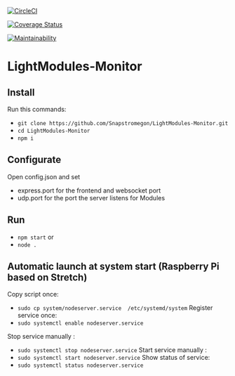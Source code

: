 [![CircleCI](https://circleci.com/gh/Snapstromegon/LightModules-Monitor.svg?style=svg)](https://circleci.com/gh/Snapstromegon/LightModules-Monitor)

[![Coverage Status](https://coveralls.io/repos/github/Snapstromegon/LightModules-Monitor/badge.svg?branch=master)](https://coveralls.io/github/Snapstromegon/LightModules-Monitor?branch=master)

[![Maintainability](https://api.codeclimate.com/v1/badges/e9331b3c44af8849ea8c/maintainability)](https://codeclimate.com/github/Snapstromegon/LightModules-Monitor/maintainability)

# LightModules-Monitor

## Install

Run this commands:

- `git clone https://github.com/Snapstromegon/LightModules-Monitor.git`
- `cd LightModules-Monitor`
- `npm i`

## Configurate

Open config.json and set

- express.port for the frontend and websocket port
- udp.port for the port the server listens for Modules

## Run

- ```npm start```
or
- ```node .```

## Automatic launch at system start (Raspberry Pi based on Stretch)

Copy script once:
- ```sudo cp system/nodeserver.service  /etc/systemd/system```
Register service once:
- ```sudo systemctl enable nodeserver.service```

Stop service manually :
- ```sudo systemctl stop nodeserver.service```
Start service manually :
- ```sudo systemctl start nodeserver.service```
Show status of service:
- ```sudo systemctl status nodeserver.service```

